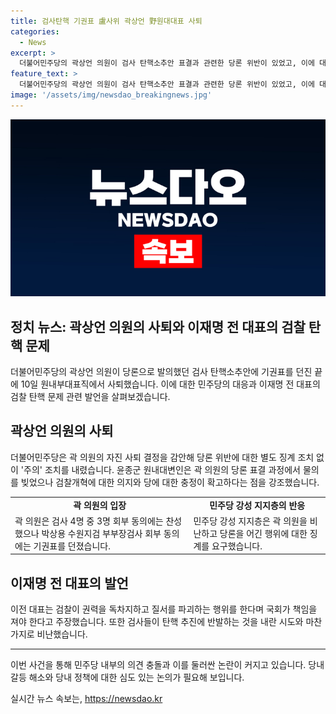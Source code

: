 ```yaml
---
title: 검사탄핵 기권표 盧사위 곽상언 野원대대표 사퇴
categories:
  - News
excerpt: >
  더불어민주당의 곽상언 의원이 검사 탄핵소추안 표결과 관련한 당론 위반이 있었고, 이에 대한 반발 속에 원내부대표직을 사퇴했다. 민주당은 별도 징계 없이 주의 조치를 내렸으며, 곽 의원은 당론 채택 여부를 인지하지 못한 것으로 밝혀졌다. 이 과정에서 이재명 전 대표를 수사한 검사 4명에 대한 탄핵소추안을 통과시키는 등 파행이 잇따랐고, 이와 관련해 진행된 과정과 진술이 논란이 되었다. 이에 대한 당 내외 반응이 여론을 끌고 있다.
feature_text: >
  더불어민주당의 곽상언 의원이 검사 탄핵소추안 표결과 관련한 당론 위반이 있었고, 이에 대한 반발 속에 원내부대표직을 사퇴했다. 민주당은 별도 징계 없이 주의 조치를 내렸으며, 곽 의원은 당론 채택 여부를 인지하지 못한 것으로 밝혀졌다. 이 과정에서 이재명 전 대표를 수사한 검사 4명에 대한 탄핵소추안을 통과시키는 등 파행이 잇따랐고, 이와 관련해 진행된 과정과 진술이 논란이 되었다. 이에 대한 당 내외 반응이 여론을 끌고 있다.
image: '/assets/img/newsdao_breakingnews.jpg'
---
```


<p><img src="/assets/img/newsdao_breakingnews.jpg" alt="implanttips 속보" /></p>

<h2 data-ke-size="size26">정치 뉴스: 곽상언 의원의 사퇴와 이재명 전 대표의 검찰 탄핵 문제</h2>

<p data-ke-size="size16">더불어민주당의 곽상언 의원이 당론으로 발의했던 검사 탄핵소추안에 기권표를 던진 끝에 10일 원내부대표직에서 사퇴했습니다. 이에 대한 민주당의 대응과 이재명 전 대표의 검찰 탄핵 문제 관련 발언을 살펴보겠습니다.</p>

<h2 data-ke-size="size24">곽상언 의원의 사퇴</h2>

<p data-ke-size="size16">더불어민주당은 곽 의원의 자진 사퇴 결정을 감안해 당론 위반에 대한 별도 징계 조치 없이 '주의' 조치를 내렸습니다. 윤종군 원내대변인은 곽 의원의 당론 표결 과정에서 물의를 빚었으나 검찰개혁에 대한 의지와 당에 대한 충정이 확고하다는 점을 강조했습니다.</p>

<table>
    <tr>
        <td style="text-align: center; height: 17px;"><b>곽 의원의 입장</b></td>
        <td style="text-align: center; height: 17px;"><b>민주당 강성 지지층의 반응</b></td>
    </tr>
    <tr>
        <td>곽 의원은 검사 4명 중 3명 회부 동의에는 찬성했으나 박상용 수원지검 부부장검사 회부 동의에는 기권표를 던졌습니다.</td>
        <td>민주당 강성 지지층은 곽 의원을 비난하고 당론을 어긴 행위에 대한 징계를 요구했습니다.</td>
    </tr>
</table>

<h2 data-ke-size="size24">이재명 전 대표의 발언</h2>

<p data-ke-size="size16">이전 대표는 검찰이 권력을 독차지하고 질서를 파괴하는 행위를 한다며 국회가 책임을 져야 한다고 주장했습니다. 또한 검사들이 탄핵 추진에 반발하는 것을 내란 시도와 마찬가지로 비난했습니다.</p>

<hr>

<p data-ke-size="size16">이번 사건을 통해 민주당 내부의 의견 충돌과 이를 둘러싼 논란이 커지고 있습니다. 당내 갈등 해소와 당내 정책에 대한 심도 있는 논의가 필요해 보입니다.</p>
실시간 뉴스 속보는, <a href="https://newsdao.kr" rel="dofollow">https://newsdao.kr</a>


